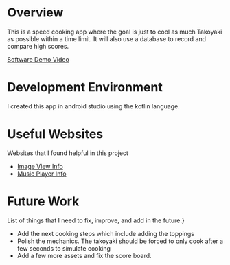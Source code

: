 # Overview

This is a speed cooking app where the goal is just to cool as much Takoyaki as possible within a time limit. It will also use a database to record and compare high scores.

[Software Demo Video](https://youtu.be/VAwlA2KOyzU)

# Development Environment

I created this app in android studio using the kotlin language.

# Useful Websites

Websites that I found helpful in this project
* [Image View Info](https://developer.android.com/reference/android/widget/ImageView)
* [Music Player Info](https://developer.android.com/guide/topics/media/mediaplayer)

# Future Work

List of things that I need to fix, improve, and add in the future.}
* Add the next cooking steps which include adding the toppings
* Polish the mechanics. The takoyaki should be forced to only cook after a few seconds to simulate cooking
* Add a few more assets and fix the score board.